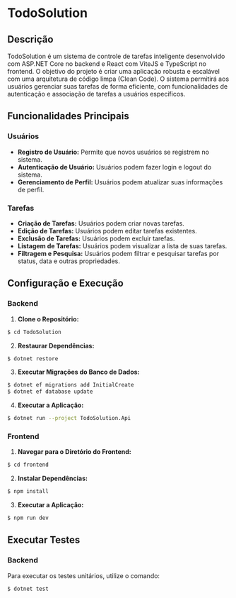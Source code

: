 # TodoSolution

## Descrição

TodoSolution é um sistema de controle de tarefas inteligente desenvolvido com ASP.NET Core no backend e React com ViteJS e TypeScript no frontend. O objetivo do projeto é criar uma aplicação robusta e escalável com uma arquitetura de código limpa (Clean Code). O sistema permitirá aos usuários gerenciar suas tarefas de forma eficiente, com funcionalidades de autenticação e associação de tarefas a usuários específicos.

## Funcionalidades Principais

### Usuários
- **Registro de Usuário:** Permite que novos usuários se registrem no sistema.
- **Autenticação de Usuário:** Usuários podem fazer login e logout do sistema.
- **Gerenciamento de Perfil:** Usuários podem atualizar suas informações de perfil.

### Tarefas
- **Criação de Tarefas:** Usuários podem criar novas tarefas.
- **Edição de Tarefas:** Usuários podem editar tarefas existentes.
- **Exclusão de Tarefas:** Usuários podem excluir tarefas.
- **Listagem de Tarefas:** Usuários podem visualizar a lista de suas tarefas.
- **Filtragem e Pesquisa:** Usuários podem filtrar e pesquisar tarefas por status, data e outras propriedades.


## Configuração e Execução

### Backend

1. **Clone o Repositório:**
```sh
$ cd TodoSolution
```

2. **Restaurar Dependências:**
```sh
$ dotnet restore
```
3. **Executar Migrações do Banco de Dados:**
```sh
$ dotnet ef migrations add InitialCreate
$ dotnet ef database update
```
4. **Executar a Aplicação:**
```sh
$ dotnet run --project TodoSolution.Api
```
### Frontend
1. **Navegar para o Diretório do Frontend:**
```sh
$ cd frontend
```
2. **Instalar Dependências:**

```sh
$ npm install
```
3. **Executar a Aplicação:**

```sh
$ npm run dev
```

## Executar Testes
### Backend
Para executar os testes unitários, utilize o comando:

```sh
$ dotnet test
```